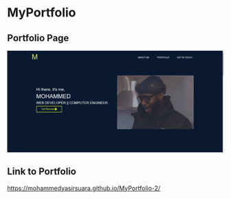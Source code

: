 # MyPortfolio

## Portfolio Page
![myPage](./Assets/myPage.png)

## Link to Portfolio
https://mohammedyasirsuara.github.io/MyPortfolio-2/
